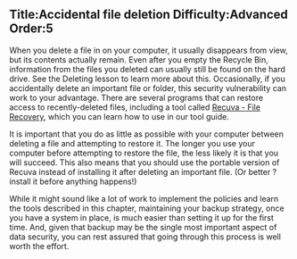 Title:Accidental file deletion
Difficulty:Advanced
Order:5
---
<p>When you delete a file in on your computer, it usually disappears from view, but its contents actually remain. Even after you empty the Recycle Bin, information from the files you deleted can usually still be found on the hard drive. See the Deleting lesson to learn more about this. Occasionally, if you accidentally delete an important file or folder, this security vulnerability can work to your advantage. There are several programs that can restore access to recently-deleted files, including a tool called <a href="umbrella://lesson/recuva">Recuva - File Recovery</a>, which you can learn how to use in our tool guide.</p><p>It is important that you do as little as possible with your computer between deleting a file and attempting to restore it. The longer you use your computer before attempting to restore the file, the less likely it is that you will succeed. This also means that you should use the portable version of Recuva instead of installing it after deleting an important file. (Or better ? install it before anything happens!)</p><p>While it might sound like a lot of work to implement the policies and learn the tools described in this chapter, maintaining your backup strategy, once you have a system in place, is much easier than setting it up for the first time. And, given that backup may be the single most important aspect of data security, you can rest assured that going through this process is well worth the effort.</p>